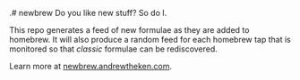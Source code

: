 .# newbrew
Do you like new stuff? So do I.

This repo generates a feed of new formulae as they are added to homebrew. It will also produce a random feed for each homebrew tap that is monitored so that _classic_ formulae can be rediscovered.

Learn more at [newbrew.andrewtheken.com](https://newbrew.andrewtheken.com).
